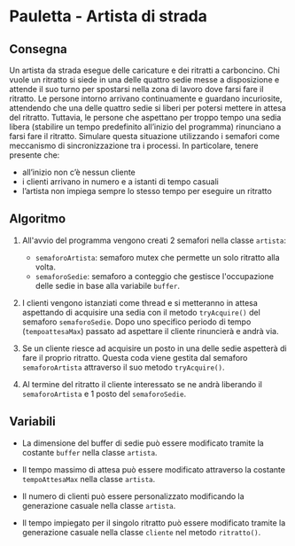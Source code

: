 # Pauletta - Artista di strada

## Consegna
Un artista da strada esegue delle caricature e dei ritratti a carboncino. Chi vuole un ritratto si siede in una delle quattro sedie messe a disposizione e attende il suo turno per spostarsi nella zona di lavoro dove farsi fare il ritratto. Le persone intorno arrivano continuamente e guardano incuriosite, attendendo che una delle quattro sedie si liberi per potersi mettere in attesa del ritratto. Tuttavia, le persone che aspettano per troppo tempo una sedia libera (stabilire un tempo predefinito all’inizio del programma) rinunciano a farsi fare il ritratto. Simulare questa situazione utilizzando i semafori come meccanismo di sincronizzazione tra i processi. In particolare, tenere presente che:
 - all’inizio non c’è nessun cliente
 - i clienti arrivano in numero e a istanti di tempo casuali
 - l’artista non impiega sempre lo stesso tempo per eseguire un ritratto


## Algoritmo

1. All'avvio del programma vengono creati 2 semafori nella classe `artista`:
    - `semaforoArtista`: semaforo mutex che permette un solo ritratto alla volta. 
    - `semaforoSedie`: semaforo a conteggio che gestisce l'occupazione delle sedie in base alla variabile `buffer`.

2. I clienti vengono istanziati come thread e si metteranno in attesa aspettando di acquisire una sedia con il metodo `tryAcquire()` del semaforo `semaforoSedie`. Dopo uno specifico periodo di tempo (`tempoattesaMax`) passato ad aspettare il cliente rinuncierà e andrà via.

3. Se un cliente riesce ad acquisire un posto in una delle sedie aspetterà di fare il proprio ritratto. Questa coda viene gestita dal semaforo `semaforoArtista` attraverso il suo metodo `tryAcquire()`.

4. Al termine del ritratto il cliente interessato se ne andrà liberando il `semaforoArtista` e 1 posto del `semaforoSedie`.

## Variabili

- La dimensione del buffer di sedie può essere modificato tramite la costante `buffer` nella classe `artista`.

- Il tempo massimo di attesa può essere modificato attraverso la costante `tempoAttesaMax` nella classe `artista`.

- Il numero di clienti può essere personalizzato modificando la generazione casuale nella classe `artista`.

- Il tempo impiegato per il singolo ritratto può essere modificato tramite la generazione casuale nella classe `cliente` nel metodo `ritratto()`.
